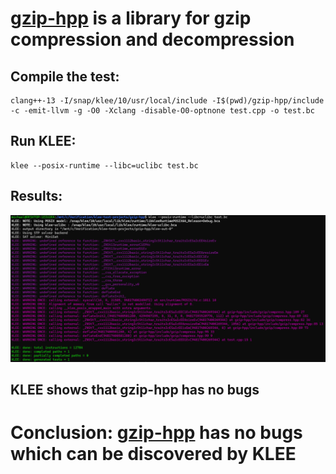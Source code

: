 # [gzip-hpp](https://github.com/mapbox/gzip-hpp) is a library for gzip compression and decompression

## Compile the test:
```
clang++-13 -I/snap/klee/10/usr/local/include -I$(pwd)/gzip-hpp/include -c -emit-llvm -g -O0 -Xclang -disable-O0-optnone test.cpp -o test.bc
```

## Run KLEE:
```
klee --posix-runtime --libc=uclibc test.bc
```

## Results:
![](klee-out.png)


## KLEE shows that gzip-hpp has no bugs

# Conclusion: [gzip-hpp](https://github.com/mapbox/gzip-hpp) **has no** bugs which can be discovered by KLEE